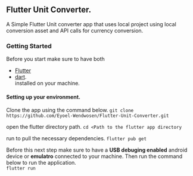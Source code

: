 ## Flutter Unit Converter. 

A Simple Flutter Unit converter app that uses local project using local conversion asset and API calls for currency conversion.

### Getting Started
Before you start make sure to have both 
 - [Flutter](https://flutter.dev/docs/get-started/install?gclid=CjwKCAjwjqT5BRAPEiwAJlBuBVqgZ_JE9IpihhBR-d5XQkKsRxZpfSrbzLmJ9pO9Zehsdykw2kOIfxoClaQQAvD_BwE&gclsrc=aw.ds)
 - [dart](https://dart.dev/get-dart).    
installed on your machine. 

#### Setting up your environment. 

Clone the app using the command below. 
`git clone https://github.com/Eyoel-Wendwosen/Flutter-Unit-Converter.git `

open the flutter directory path. 
`cd <Path to the flutter app directory`

run to pull the necessary dependencies. 
`flutter pub get`

Before this next step make sure to have a **USB debuging enabled** android device or **emulatro** connected to your machine. Then run the command below to run the application.  
`flutter run`

